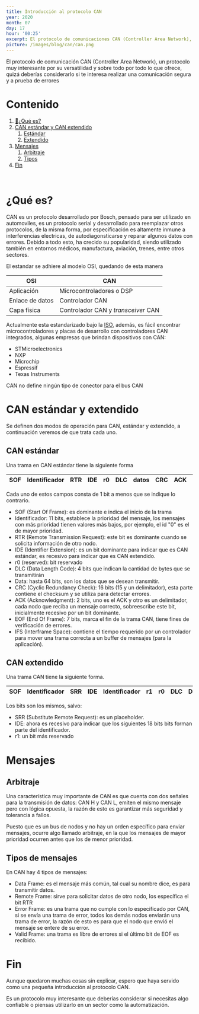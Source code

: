 ```yaml
---
title: Introducción al protocolo CAN
year: 2020
month: 07
day: 17
hour: '00:25'
excerpt: El protocolo de comunicaciones CAN (Controller Area Network), un protocolo muy interesante por su versatilidad y sobre todo por todo lo que ofrece, quizá deberías considerarlo si te interesa realizar una comunicación segura y a prueba de errores
picture: /images/blog/can/can.png
---
```


El protocolo de comunicación CAN (Controller Area Network), un protocolo muy interesante por su versatilidad y sobre todo por todo lo que ofrece, quizá deberías considerarlo si te interesa realizar una comunicación segura y a prueba de errores

# Contenido
1. [🤔¿Qué es?](#que-es)
1. [CAN estándar y CAN extendido](#can-estandar-y-extendido)
   1. [Estándar](#can-estandar)
   1. [Extendido](#can-extendido)
1. [Mensajes](#mensajes)
   1. [Arbitraje](#arbitraje)
   1. [Tipos](#tipos-de-mensajes)
1. [Fin](#fin)

<br>

# ¿Qué es?

CAN es un protocolo desarrollado por Bosch, pensado para ser utilizado en automoviles, es un protocolo serial y desarrollado
para reemplazar otros protocolos, de la misma forma, por especificación es altamente inmune a interferencias electricas, 
de autodiagonsticarse y reparar algunos datos con errores. Debido a todo esto, ha crecido su popularidad, siendo utilizado
también en entornos médicos, manufactura, aviación, trenes, entre otros sectores.

El estandar se adhiere al modelo OSI, quedando de esta manera

| OSI             | CAN                                 |
|-----------------|-------------------------------------|
| Aplicación      | Microcontroladores o DSP            |
| Enlace de datos | Controlador CAN                     |
| Capa física     | Controlador CAN y _transceiver_ CAN |
 
Actualmente esta estandarizado bajo la [ISO](https://www.iso.org/standard/63648.html), además, es fácil encontrar 
microcontroladores y placas de desarrollo con controladores CAN integrados, algunas empresas que brindan dispositivos con CAN:

* STMicroelectronics
* NXP
* Microchip
* Espressif
* Texas Instruments

CAN no define ningún tipo de conector para el bus CAN

# CAN estándar y extendido

Se definen dos modos de operación para CAN, estándar y extendido, a continuación veremos de que trata cada uno.

## CAN estándar

Una trama en CAN estándar tiene la siguiente forma

| SOF | Identificador | RTR | IDE | r0 | DLC | datos | CRC | ACK | EOF | IFS |
|-----|---------------|-----|-----|----|-----|-------|-----|-----|-----|-----|

Cada uno de estos campos consta de 1 bit a menos que se indique lo contrario.

* SOF (Start Of Frame): es dominante e indica el inicio de la trama
* Identificador: 11 bits, establece la prioridad del mensaje, los mensajes con más prioridad tienen valores más bajos, por ejemplo, el id "0" es el de mayor prioridad.
* RTR (Remote Transmission Request): este bit es dominante cuando se solicita información de otro nodo.
* IDE (Identifier Extension): es un bit dominante para indicar que es CAN estándar, es recesivo para indicar que es CAN extendido.
* r0 (reserved): bit reservado
* DLC (Data Length Code): 4 bits que indican la cantidad de bytes que se transmitirán
* Data: hasta 64 bits, son los datos que se desean transmitir.
* CRC (Cyclic Redundancy Check): 16 bits (15 y un delimitador), esta parte contiene el checksum y se utiliza para detectar errores.
* ACK (Acknowledgment): 2 bits, uno es el ACK y otro es un delimitador, cada nodo que reciba un mensaje correcto, sobreescribe este bit, inicialmente recesivo por un bit dominante.
* EOF (End Of Frame): 7 bits, marca el fin de la trama CAN, tiene fines de verificación de errores.
* IFS (Interframe Space): contiene el tiempo requerido por un controlador para mover una trama correcta a un buffer de mensajes (para la aplicación).

## CAN extendido

Una trama CAN tiene la siguiente forma.

| SOF | Identificador | SRR | IDE | Identificador | r1 | r0 | DLC | Data | CRC | ACK | EOF | IFS |
|-----|---------------|-----|-----|---------------|----|----|-----|------|-----|-----|-----|-----|

Los bits son los mismos, salvo:
* SRR (Substitute Remote Request): es un placeholder.
* IDE: ahora es recesivo para indicar que los siguientes 18 bits bits forman parte del identificador.
* r1: un bit más reservado


# Mensajes

## Arbitraje
Una característica muy importante de CAN es que cuenta con dos señales para la transmisión de datos: CAN H y CAN L, emiten el mismo
mensaje pero con lógica opuesta, la razón de esto es garantizar más seguridad y tolerancia a fallos.

Puesto que es un bus de nodos y no hay un orden específico para enviar mensajes, ocurre algo llamado arbitraje, en la
que los mensajes de mayor prioridad ocurren antes que los de menor prioridad.

## Tipos de mensajes
En CAN hay 4 tipos de mensajes:
* Data Frame: es el mensaje más común, tal cual su nombre dice, es para transmitir datos.
* Remote Frame: sirve para solicitar datos de otro nodo, los específica el bit RTR
* Error Frame: es una trama que no cumple con lo especificado por CAN, si se envía una trama de error, todos los demás nodos enviarán una trama de error, la razón de esto es para que el nodo que envió el mensaje se entere de su error.
* Valid Frame: una trama es libre de errores si el último bit de EOF es recibido.

# Fin

Aunque quedaron muchas cosas sin explicar, espero que haya servido como una pequeña introducción al protocolo CAN.

Es un protocolo muy interesante que deberías considerar si necesitas algo confiable o piensas utilizarlo en un sector como la automatización.



